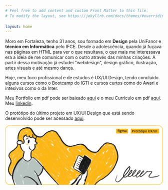 ```yaml
---
# Feel free to add content and custom Front Matter to this file.
# To modify the layout, see https://jekyllrb.com/docs/themes/#overriding-theme-defaults

layout: home
---
```

 Moro em Fortaleza, tenho 31 anos, sou formado em <b>Design</b> pela UniFanor e <b>técnico em Informática</b> pelo IFCE. Desde a adolescência, quando já fuçava nas páginas em HTML para ver o que resultava, o que mais me interessava era a ideia de me comunicar com o outro através das minhas criações. A partir dessa motivação já estudei "webdesign", design gráfico, ilustração, artes visuais e até mesmo dança.
 
Hoje, meu foco profissional e de estudos é UX/UI Design, tendo concluído alguns cursos como o Bootcamp do IGTI e cursos curtos como do Awari e intesivos como o da Inter.

Meu Portfolio em pdf pode ser baixado [aqui](/files/DanielNevesPortfolio.pdf) e o meu Currículo em pdf [aqui](/files/Daniel_Neves_CV.pdf). Meu <a href="https://www.linkedin.com/in/nevesdaniel/?locale=pt_BR">linkedin</a>.

O protótipo do último projeto em UX/UI Design que está sendo desenvolvido pode ser acessado <a href="https://bit.ly/leeeer_figma">aqui</a>.

<a href="https://bit.ly/leeeer_figma"><img src="/files/img/leer.jpg" /></a>